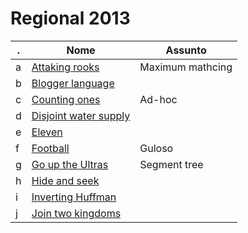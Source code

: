 Regional 2013
================

 . | Nome | Assunto
    --- | ---- | ---
a | [Attaking rooks](https://icpcarchive.ecs.baylor.edu/index.php?option=com_onlinejudge&Itemid=8&category=615&page=show_problem&problem=4536)               | Maximum mathcing
b | [Blogger language](https://icpcarchive.ecs.baylor.edu/index.php?option=com_onlinejudge&Itemid=8&category=615&page=show_problem&problem=4537) |
c | [Counting ones](https://icpcarchive.ecs.baylor.edu/index.php?option=com_onlinejudge&Itemid=8&category=615&page=show_problem&problem=4538) | Ad-hoc
d | [Disjoint water supply](https://icpcarchive.ecs.baylor.edu/index.php?option=com_onlinejudge&Itemid=8&category=615&page=show_problem&problem=4539) |
e | [Eleven](https://icpcarchive.ecs.baylor.edu/index.php?option=com_onlinejudge&Itemid=8&category=615&page=show_problem&problem=4540) |
f | [Football](https://icpcarchive.ecs.baylor.edu/index.php?option=com_onlinejudge&Itemid=8&category=615&page=show_problem&problem=4541) | Guloso
g | [Go up the Ultras](https://icpcarchive.ecs.baylor.edu/index.php?option=com_onlinejudge&Itemid=8&category=615&page=show_problem&problem=4542) |Segment tree
h | [Hide and seek](https://icpcarchive.ecs.baylor.edu/index.php?option=com_onlinejudge&Itemid=8&category=615&page=show_problem&problem=4543) |
i | [Inverting Huffman](https://icpcarchive.ecs.baylor.edu/index.php?option=com_onlinejudge&Itemid=8&category=615&page=show_problem&problem=4544) |
j | [Join two kingdoms](https://icpcarchive.ecs.baylor.edu/index.php?option=com_onlinejudge&Itemid=8&category=615&page=show_problem&problem=4545) |
